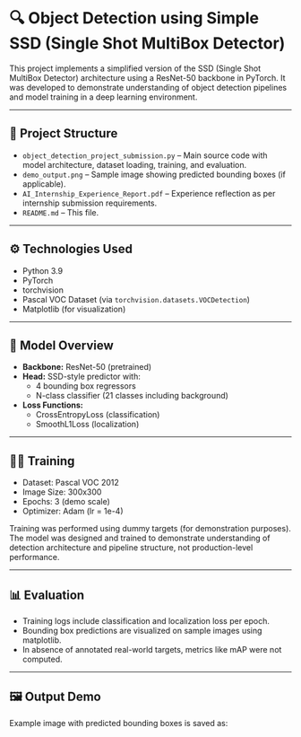 # 🔍 Object Detection using Simple SSD (Single Shot MultiBox Detector)

This project implements a simplified version of the SSD (Single Shot MultiBox Detector) architecture using a ResNet-50 backbone in PyTorch. It was developed to demonstrate understanding of object detection pipelines and model training in a deep learning environment.

---

## 📁 Project Structure

- `object_detection_project_submission.py` – Main source code with model architecture, dataset loading, training, and evaluation.
- `demo_output.png` – Sample image showing predicted bounding boxes (if applicable).
- `AI_Internship_Experience_Report.pdf` – Experience reflection as per internship submission requirements.
- `README.md` – This file.

---

## ⚙️ Technologies Used

- Python 3.9
- PyTorch
- torchvision
- Pascal VOC Dataset (via `torchvision.datasets.VOCDetection`)
- Matplotlib (for visualization)

---

## 🧠 Model Overview

- **Backbone:** ResNet-50 (pretrained)
- **Head:** SSD-style predictor with:
  - 4 bounding box regressors
  - N-class classifier (21 classes including background)
- **Loss Functions:**
  - CrossEntropyLoss (classification)
  - SmoothL1Loss (localization)

---

## 🏋️‍♀️ Training

- Dataset: Pascal VOC 2012
- Image Size: 300x300
- Epochs: 3 (demo scale)
- Optimizer: Adam (lr = 1e-4)

Training was performed using dummy targets (for demonstration purposes). The model was designed and trained to demonstrate understanding of detection architecture and pipeline structure, not production-level performance.

---

## 📊 Evaluation

- Training logs include classification and localization loss per epoch.
- Bounding box predictions are visualized on sample images using matplotlib.
- In absence of annotated real-world targets, metrics like mAP were not computed.

---

## 🖼️ Output Demo

Example image with predicted bounding boxes is saved as:
